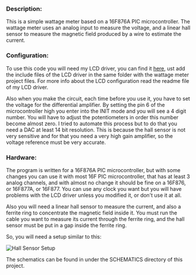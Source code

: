 <html>
<head>
<meta http-equiv="Content-Type" content="text/html; charset=UTF-8">
</head>
<body>
<h3>Description:</h3>
<p>
This is a simple wattage meter based on a 16F876A PIC microcontroller. The wattage meter uses an analog input to measure the voltage, 
and a linear hall sensor to measure the magnetic field produced by a wire to estimate the current.
</p>

<h3>Configuration:</h3>
<p>
To use this code you will need my LCD driver, you can find it <a href="https://github.com/magkopian/pic-lcd-driver" title="LCD driver">here</a>, 
ust add the include files of the LCD driver in the same folder with the wattage meter project files. For more 
info about the LCD configuration read the readme file of my LCD driver.
</p>
<p>
Also when you make the circuit, each time before you use it, you have to set the voltage for the differential amplifier. 
By setting the pin 6 of the microcontroller high you enter into the INIT mode and you will see a 4 digit number. 
You will have to adjust the potentiometers in order this number become almost zero. I tried to automate this process 
but to do that you need a DAC at least 14 bit resolution. This is because the hall sensor is not very sensitive and for 
that you need a very high gain amplifier, so the voltage reference must be very accurate.
</p>

<h3>Hardware:</h3>
<p>
The program is written for a 16F876A PIC microcontroller, but with some changes you can use it with most 16F PIC microcontroller, 
that has at least 3 analog channels, and with almost no change it should be fine on a 16F876, or 16F877A, or 16F877. You can use any clock you want
but you will have problems with the LCD driver unless you modified it, or don't use it at all.
</p>
<p>
Also you will need a linear hall sensor to measure the current, and also a ferrite ring to concentrate the magnetic field inside it. You must run the cable you 
want to measure its current through the ferrite ring, and the hall sensor must be put in a gap inside the ferrite ring.
</p>

<p>So, you will need a setup similar to this:</p>

<img src="http://archives.sensorsmag.com/articles/0799/26/fig8.GIF" title="Hall Sensor Setup" alt="Hall Sensor Setup"><br>

<p>
The schematics can be found in under the SCHEMATICS directory of this project.
</p>
</body>
</html>